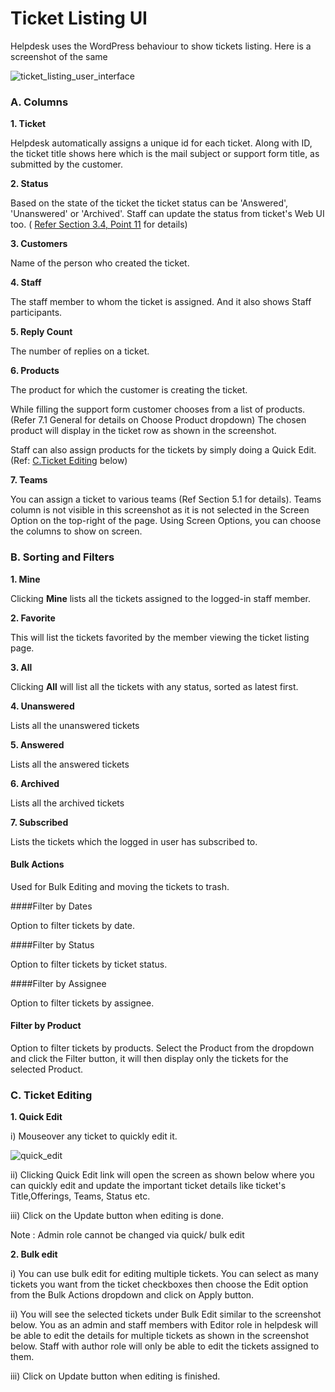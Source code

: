 # Ticket Listing UI


Helpdesk uses the WordPress behaviour to show tickets listing.
Here is a screenshot of the same


![ticket_listing_user_interface](https://cloud.githubusercontent.com/assets/8191145/8516800/a5900dcc-23d6-11e5-90c5-6ffbafe1966d.png)



### A. Columns

**1. Ticket**

Helpdesk automatically assigns a unique id for each ticket. Along with ID, the ticket title shows here which is the mail subject or support form title, as submitted by the customer.

**2. Status**

Based on the state of the ticket the ticket status can be 'Answered', 'Unanswered' or 'Archived'. Staff can update the status from ticket's Web UI too. ( [Refer Section 3.4, Point 11](http://docs.rtcamp.com/rtbiz/helpdesk/admin/tickets/web_based_ticket_ui.html#b-ticket-meta) for details)

**3. Customers**

Name of the person who created the ticket.

**4. Staff**

The staff member to whom the ticket is assigned. And it also shows Staff participants.


**5. Reply Count**

The number of replies on a ticket.

**6. Products**

The product for which the customer is creating the ticket.

While filling the support form customer chooses from a list of products. (Refer 7.1 General for details on Choose Product dropdown)
The chosen product will display in the ticket row as shown in the screenshot.

Staff can also assign products for the tickets  by simply doing a Quick Edit. (Ref: [C.Ticket Editing](http://docs.rtcamp.com/rtbiz/helpdesk/admin/tickets/ticket_listing_ui.html#c-ticket-editing) below)

**7. Teams**

You can assign a ticket to various teams (Ref Section 5.1 for details). Teams column is not visible in this screenshot as it is not selected in the Screen Option on the top-right of the page.  Using Screen Options, you can choose the columns to show on screen.



### B. Sorting and Filters


**1. Mine**

Clicking **Mine** lists all the tickets assigned to the logged-in staff member.

**2. Favorite**

This will list the tickets favorited by the member viewing the ticket listing page.

**3. All**

Clicking **All** will list all the tickets with any status, sorted as latest first.

**4. Unanswered**

Lists all the unanswered tickets

**5. Answered**

Lists all the answered tickets

**6. Archived**

Lists all the archived tickets

**7. Subscribed**

Lists the tickets which the logged in user has subscribed to.

#### Bulk Actions

Used for Bulk Editing and moving the tickets to trash.

####Filter by Dates

Option to filter tickets by date.

####Filter by Status

Option to filter tickets by ticket status.

####Filter by Assignee

Option to filter tickets by assignee.

#### Filter by Product

Option to filter tickets by products. Select the Product from the dropdown and click the Filter button, it will then display only the tickets for the selected Product.




### C. Ticket Editing

**1. Quick Edit**

i) Mouseover any ticket to quickly edit it.

![quick_edit](https://cloud.githubusercontent.com/assets/8191145/7651073/257aa762-fb1a-11e4-9e43-276d6a2657c2.png)


ii) Clicking Quick Edit link will open the screen as shown below where you can quickly edit and update the important ticket details like ticket's Title,Offerings, Teams, Status etc.

iii) Click on the Update button when editing is done.



 Note : Admin role cannot be changed via quick/ bulk edit


**2. Bulk edit**

i) You can use bulk edit for editing multiple tickets. You can select as many tickets you want from the ticket checkboxes then choose the Edit option from the Bulk Actions dropdown and click on Apply button.

ii) You will see the selected tickets under Bulk Edit similar to  the screenshot below.
You as an admin and staff members with Editor role in helpdesk will be able to edit the details for multiple tickets as shown in the screenshot below. Staff with author role will only be able to edit the tickets assigned to them.

iii) Click on Update button when editing is finished.





